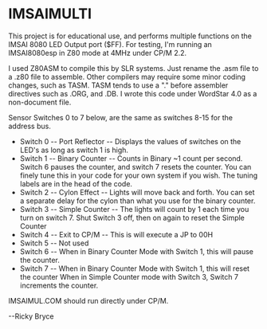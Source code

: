 <h1>IMSAIMULTI</h1>
<p>This project is for educational use, and performs multiple functions on the IMSAI 8080 LED Output port ($FF).  For testing, I'm running an IMSAI8080esp in Z80 mode at 4MHz under CP/M 2.2.</p>
<p>I used Z80ASM to compile this by SLR systems.  Just rename the .asm file to a .z80 file to assemble.  Other compilers may require some minor coding changes, such as TASM.  TASM tends to use a "." before assembler directives such as .ORG, and .DB.  I wrote this code under WordStar 4.0 as a non-document file.</p>  
<p>Sensor Switches 0 to 7 below, are the same as switches 8-15 for the address bus.</p>
<ul>
  <li>Switch 0 -- Port Reflector -- Displays the values of switches on the LED's as long as switch 1 is high.</li>
  <li>Switch 1 -- Binary Counter -- Counts in Binary ~1 count per second.  Switch 6 pauses the counter, and switch 7 resets the counter.  You can finely tune this in your code for your own system if you wish.  The tuning labels are in the head of the code.</li>
  <li>Switch 2 -- Cylon Effect -- Lights will move back and forth.   You can set a separate delay for the cylon than what you use for the binary counter.</li>
  <li>Switch 3 -- Simple Counter -- The lights will count by 1 each time you turn on switch 7.  Shut Switch 3 off, then on again to reset the Simple Counter</li>
  <li>Switch 4 -- Exit to CP/M --  This is will execute a JP to 00H</li>
  <li>Switch 5 -- Not used</li>
  <li>Switch 6 -- When in Binary Counter Mode with Switch 1, this will pause the counter.</li>
  <li>Switch 7 -- When in Binary Counter Mode with Switch 1, this will reset the counter  When in Simple Counter mode with Switch 3, Switch 7 increments the counter.</li>
</ul>
<p>IMSAIMUL.COM should run directly under CP/M.</p>
<p>--Ricky Bryce</p>

